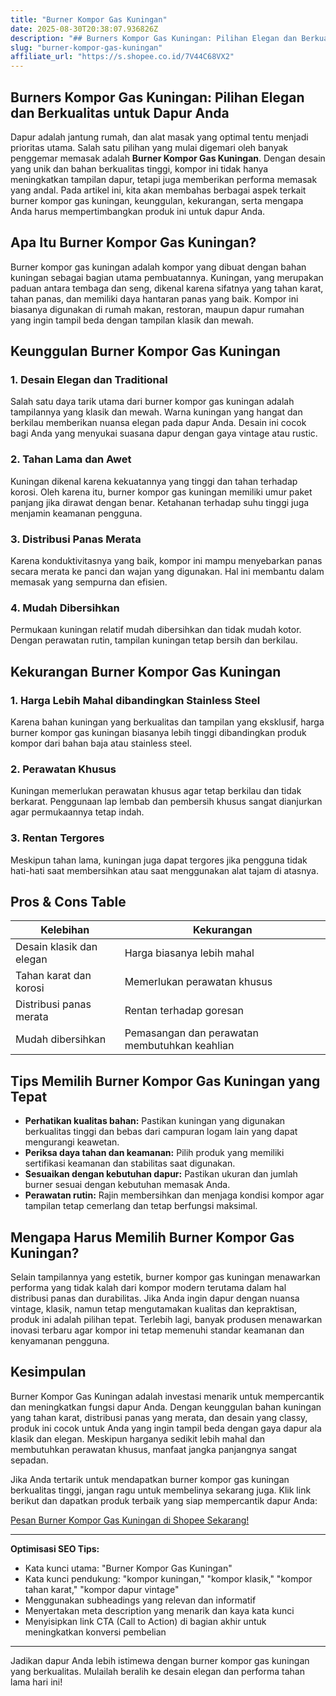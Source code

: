 ```yaml
---
title: "Burner Kompor Gas Kuningan"
date: 2025-08-30T20:38:07.936826Z
description: "## Burners Kompor Gas Kuningan: Pilihan Elegan dan Berkualitas untuk Dapur Anda..."
slug: "burner-kompor-gas-kuningan"
affiliate_url: "https://s.shopee.co.id/7V44C68VX2"
---
```

## Burners Kompor Gas Kuningan: Pilihan Elegan dan Berkualitas untuk Dapur Anda

Dapur adalah jantung rumah, dan alat masak yang optimal tentu menjadi prioritas utama. Salah satu pilihan yang mulai digemari oleh banyak penggemar memasak adalah **Burner Kompor Gas Kuningan**. Dengan desain yang unik dan bahan berkualitas tinggi, kompor ini tidak hanya meningkatkan tampilan dapur, tetapi juga memberikan performa memasak yang andal. Pada artikel ini, kita akan membahas berbagai aspek terkait burner kompor gas kuningan, keunggulan, kekurangan, serta mengapa Anda harus mempertimbangkan produk ini untuk dapur Anda.

## Apa Itu Burner Kompor Gas Kuningan?

Burner kompor gas kuningan adalah kompor yang dibuat dengan bahan kuningan sebagai bagian utama pembuatannya. Kuningan, yang merupakan paduan antara tembaga dan seng, dikenal karena sifatnya yang tahan karat, tahan panas, dan memiliki daya hantaran panas yang baik. Kompor ini biasanya digunakan di rumah makan, restoran, maupun dapur rumahan yang ingin tampil beda dengan tampilan klasik dan mewah.

## Keunggulan Burner Kompor Gas Kuningan

### 1. Desain Elegan dan Traditional

Salah satu daya tarik utama dari burner kompor gas kuningan adalah tampilannya yang klasik dan mewah. Warna kuningan yang hangat dan berkilau memberikan nuansa elegan pada dapur Anda. Desain ini cocok bagi Anda yang menyukai suasana dapur dengan gaya vintage atau rustic.

### 2. Tahan Lama dan Awet

Kuningan dikenal karena kekuatannya yang tinggi dan tahan terhadap korosi. Oleh karena itu, burner kompor gas kuningan memiliki umur paket panjang jika dirawat dengan benar. Ketahanan terhadap suhu tinggi juga menjamin keamanan pengguna.

### 3. Distribusi Panas Merata

Karena konduktivitasnya yang baik, kompor ini mampu menyebarkan panas secara merata ke panci dan wajan yang digunakan. Hal ini membantu dalam memasak yang sempurna dan efisien.

### 4. Mudah Dibersihkan

Permukaan kuningan relatif mudah dibersihkan dan tidak mudah kotor. Dengan perawatan rutin, tampilan kuningan tetap bersih dan berkilau.

## Kekurangan Burner Kompor Gas Kuningan

### 1. Harga Lebih Mahal dibandingkan Stainless Steel

Karena bahan kuningan yang berkualitas dan tampilan yang eksklusif, harga burner kompor gas kuningan biasanya lebih tinggi dibandingkan produk kompor dari bahan baja atau stainless steel.

### 2. Perawatan Khusus

Kuningan memerlukan perawatan khusus agar tetap berkilau dan tidak berkarat. Penggunaan lap lembab dan pembersih khusus sangat dianjurkan agar permukaannya tetap indah.

### 3. Rentan Tergores

Meskipun tahan lama, kuningan juga dapat tergores jika pengguna tidak hati-hati saat membersihkan atau saat menggunakan alat tajam di atasnya.

## Pros & Cons Table

| Kelebihan                        | Kekurangan                         |
|----------------------------------|------------------------------------|
| Desain klasik dan elegan       | Harga biasanya lebih mahal      |
| Tahan karat dan korosi        | Memerlukan perawatan khusus     |
| Distribusi panas merata        | Rentan terhadap goresan       |
| Mudah dibersihkan             | Pemasangan dan perawatan membutuhkan keahlian |

## Tips Memilih Burner Kompor Gas Kuningan yang Tepat

- **Perhatikan kualitas bahan:** Pastikan kuningan yang digunakan berkualitas tinggi dan bebas dari campuran logam lain yang dapat mengurangi keawetan.
- **Periksa daya tahan dan keamanan:** Pilih produk yang memiliki sertifikasi keamanan dan stabilitas saat digunakan.
- **Sesuaikan dengan kebutuhan dapur:** Pastikan ukuran dan jumlah burner sesuai dengan kebutuhan memasak Anda.
- **Perawatan rutin:** Rajin membersihkan dan menjaga kondisi kompor agar tampilan tetap cemerlang dan tetap berfungsi maksimal.

## Mengapa Harus Memilih Burner Kompor Gas Kuningan?

Selain tampilannya yang estetik, burner kompor gas kuningan menawarkan performa yang tidak kalah dari kompor modern terutama dalam hal distribusi panas dan durabilitas. Jika Anda ingin dapur dengan nuansa vintage, klasik, namun tetap mengutamakan kualitas dan kepraktisan, produk ini adalah pilihan tepat. Terlebih lagi, banyak produsen menawarkan inovasi terbaru agar kompor ini tetap memenuhi standar keamanan dan kenyamanan pengguna.

## Kesimpulan

Burner Kompor Gas Kuningan adalah investasi menarik untuk mempercantik dan meningkatkan fungsi dapur Anda. Dengan keunggulan bahan kuningan yang tahan karat, distribusi panas yang merata, dan desain yang classy, produk ini cocok untuk Anda yang ingin tampil beda dengan gaya dapur ala klasik dan elegan. Meskipun harganya sedikit lebih mahal dan membutuhkan perawatan khusus, manfaat jangka panjangnya sangat sepadan.

Jika Anda tertarik untuk mendapatkan burner kompor gas kuningan berkualitas tinggi, jangan ragu untuk membelinya sekarang juga. Klik link berikut dan dapatkan produk terbaik yang siap mempercantik dapur Anda:

[Pesan Burner Kompor Gas Kuningan di Shopee Sekarang!](https://s.shopee.co.id/7V44C68VX2)

---

**Optimisasi SEO Tips:**  
- Kata kunci utama: "Burner Kompor Gas Kuningan"  
- Kata kunci pendukung: "kompor kuningan," "kompor klasik," "kompor tahan karat," "kompor dapur vintage"  
- Menggunakan subheadings yang relevan dan informatif  
- Menyertakan meta description yang menarik dan kaya kata kunci  
- Menyisipkan link CTA (Call to Action) di bagian akhir untuk meningkatkan konversi pembelian

---

Jadikan dapur Anda lebih istimewa dengan burner kompor gas kuningan yang berkualitas. Mulailah beralih ke desain elegan dan performa tahan lama hari ini!